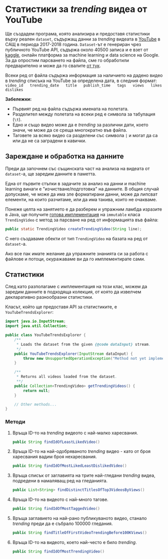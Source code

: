 # Статистики за *trending* видеа от YouTube

Ще създадем програма, която анализира и предоставя статистики върху реален
`dataset`, съдържащ данни за *trending* видеата в
[YouTube](https://www.youtube.com) в САЩ в периода 2017-2018 година.
`Dataset`-ът е генериран чрез публичното YouTube API, съдържа около 40500 записа
и е взет от
[kaggle](https://www.kaggle.com/datasnaek/youtube-new/version/115#USvideos.csv),
онлайн платформа за machine learning и data science на Google. За да опростим
парсването на файла, сме го обработили предварително и може да го свалите
[от тук](USvideos.txt).

Всеки ред от файла съдържа информация за наличието на дадено видео в *trending*
списъка на YouTube за определена дата, в следния формат:
`video_id   trending_date   title   publish_time   tags   views   likes   dislikes`

**Забележки:**
* Първият ред на файла съдържа имената на полетата.
* Разделител между полетата на всеки ред е символа за табулация (`\t`).
* Едно и също видео може да е *trending* за различни дати, което значи, че може
да се среща многократно във файла.
* Таговете за всяко видео са разделени със символа `|` и могат да са или да не
са заградени в кавички.

## Зареждане и обработка на данните

Преди да започнем със същинската част на анализа на видеата от `dataset`-a, ще
заредим данните в паметта.

Една от първите стъпки в задачите за анализ на данни и machine learning винаги е
"изчистване/подготовка" на данните. В общия случай допускаме, че може да има зле
форматирани данни, може да липсват елементи, на които разчитаме, или да има
такива, които не очакваме.

Понеже целта на занятието е да разберем и упражним ламбда изразите в Java, ще
получите [готова имплементация](src/org/elsys/duzunov/TrendingVideo.java) на
`immutable` класа `TrendingVideo` с метод за парсване на ред от информацията
във файла:
```java
public static TrendingVideo createTrendingVideo(String line);
```

С него създаваме обекти от тип `TrendingVideo` на базата на ред от `dataset`-a.

Ако все пак имате желание да упражните знанията си за работа с файлове и потоци,
окуражаваме ви да го имплементирате сами.

## Статистики

След като разполагаме с имплементация на този клас, можем да заредим данните в
подходяща колекция, от която да извелчем декларативно разнообразни статистики.

Класът, който ще предоставя API за статистиките, е `YouTubeTrendsExplorer`:

```java
import java.io.InputStream;
import java.util.Collection;

public class YouTubeTrendsExplorer {
    /**
     * Loads the dataset from the given {@code dataInput} stream.
     */
    public YouTubeTrendsExplorer(InputStream dataInput) {
        throw new UnsupportedOperationException("Method not yet implemented");
    }

    /**
     * Returns all videos loaded from the dataset.
     **/
    public Collection<TrendingVideo> getTrendingVideos() {
        return null;
    }

    // Other methods...
}
```

### Методи

1. Връща ID-то на *trending* видеото с най-малко харесвания.

   ```java
   public String findIdOfLeastLikedVideo()
   ```

2. Връща ID-то на най-одобряваното *trending* видео - като от броя харесвания
вадим броя нехаресвания.

   ```java
   public String findIdOfMostLikedLeastDislikedVideo()
   ```

3. Връща списък от заглавията на трите най-гледани *trending* видеа, подредени в
намаляващ ред на гледанията.

   ```java
   public List<String> findDistinctTitlesOfTop3VideosByViews()
   ```

4. Връща ID-то на видеото с най-много тагове.

   ```java
   public String findIdOfMostTaggedVideo()
   ```

5. Връща заглавието на най-рано публикуваното видео, станало *trending* преди да
е събрало 100000 гледания.

   ```java
   public String findTitleOfFirstVideoTrendingBefore100KViews()
   ```

6. Връща ID-то на видеото, което най-често е било *trending*.

   ```java
   public String findIdOfMostTrendingVideo()
   ```
